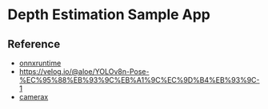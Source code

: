 # Depth Estimation Sample App

## Reference

* [onnxruntime]('https://velog.io/@aloe/YOLO-NAS-%EC%95%88%EB%93%9C%EB%A1%9C%EC%9D%B4%EB%93%9C')
* https://velog.io/@aloe/YOLOv8n-Pose-%EC%95%88%EB%93%9C%EB%A1%9C%EC%9D%B4%EB%93%9C-1
* [camerax]('https://akhilbattula.medium.com/android-camerax-java-example-aeee884f9102')